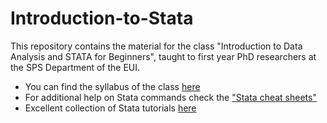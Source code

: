 # Introduction-to-Stata
This repository contains the material for the class "Introduction to Data Analysis and STATA for Beginners", taught to first year PhD researchers at the SPS Department of the EUI.

 - You can find the syllabus of the class [here](Syllabus.pdf)
 - For additional help on Stata commands check the ["Stata cheat sheets"](https://geocenter.github.io/StataTraining/portfolio/01_resource/)
 - Excellent collection of Stata tutorials [here](https://stats.idre.ucla.edu/stata/)
